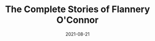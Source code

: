 ---
title: "The Complete Stories of Flannery O'Connor"
date: 2021-08-21
tags: ['Fiction']
categories: ['Books']
has_text: False
---